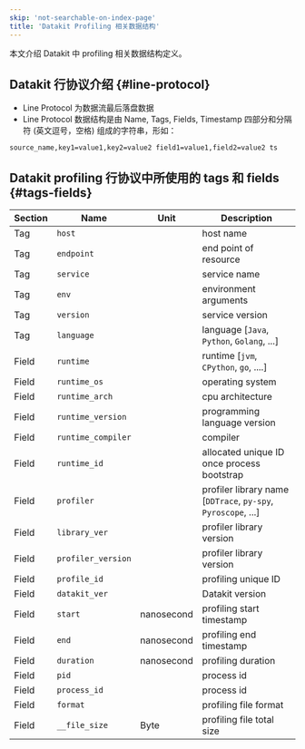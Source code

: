 ```yaml
---
skip: 'not-searchable-on-index-page'
title: 'Datakit Profiling 相关数据结构'
---
```


本文介绍 Datakit 中 profiling 相关数据结构定义。

## Datakit 行协议介绍 {#line-protocol}

- Line Protocol 为数据流最后落盘数据
- Line Protocol 数据结构是由 Name, Tags, Fields, Timestamp 四部分和分隔符 (英文逗号，空格) 组成的字符串，形如：

```line protocol
source_name,key1=value1,key2=value2 field1=value1,field2=value2 ts
```

## Datakit profiling 行协议中所使用的 tags 和 fields {#tags-fields}

| Section | Name               | Unit       | Description                                                   |
|---------|--------------------|------------|---------------------------------------------------------------|
| Tag     | `host`             |            | host name                                                     |
| Tag     | `endpoint`         |            | end point of resource                                         |
| Tag     | `service`          |            | service name                                                  |
| Tag     | `env`              |            | environment arguments                                         |
| Tag     | `version`          |            | service version                                               |
| Tag     | `language`         |            | language [`Java`, `Python`, `Golang`, ...]                    |
| Field   | `runtime`          |            | runtime [`jvm`, `CPython`, `go`, ....]                        |
| Field   | `runtime_os`       |            | operating system                                              |
| Field   | `runtime_arch`     |            | cpu architecture                                              |
| Field   | `runtime_version`  |            | programming language version                                  |
| Field   | `runtime_compiler` |            | compiler                                                      |
| Field   | `runtime_id`       |            | allocated unique ID once process bootstrap                    |
| Field   | `profiler`         |            | profiler library name [`DDTrace`, `py-spy`, `Pyroscope`, ...] |
| Field   | `library_ver`      |            | profiler library version                                      |
| Field   | `profiler_version` |            | profiler library version                                      |
| Field   | `profile_id`       |            | profiling unique ID                                           |
| Field   | `datakit_ver`      |            | Datakit version                                               |
| Field   | `start`            | nanosecond | profiling start timestamp                                     |
| Field   | `end`              | nanosecond | profiling end timestamp                                       |
| Field   | `duration`         | nanosecond | profiling duration                                            |
| Field   | `pid`              |            | process id                                                    |
| Field   | `process_id`       |            | process id                                                    |
| Field   | `format`           |            | profiling file format                                         |
| Field   | `__file_size`      | Byte       | profiling file total size                                     |
